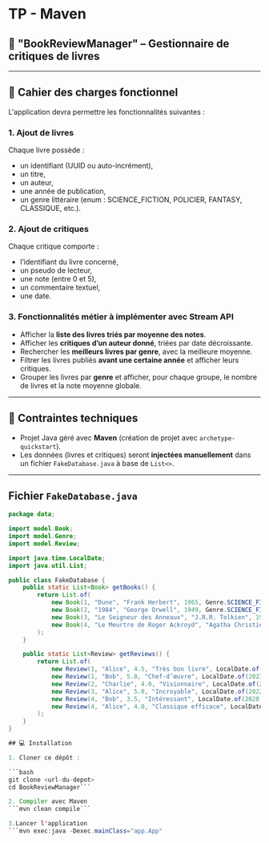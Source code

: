 # TP - Maven

## 📘 "BookReviewManager" – Gestionnaire de critiques de livres

---

## 🧱 Cahier des charges fonctionnel

L'application devra permettre les fonctionnalités suivantes :

### 1. **Ajout de livres**

Chaque livre possède :

- un identifiant (UUID ou auto-incrément),
- un titre,
- un auteur,
- une année de publication,
- un genre littéraire (enum : SCIENCE_FICTION, POLICIER, FANTASY, CLASSIQUE, etc.).

### 2. **Ajout de critiques**

Chaque critique comporte :

- l’identifiant du livre concerné,
- un pseudo de lecteur,
- une note (entre 0 et 5),
- un commentaire textuel,
- une date.

### 3. **Fonctionnalités métier à implémenter avec Stream API**

- Afficher la **liste des livres triés par moyenne des notes**.
- Afficher les **critiques d’un auteur donné**, triées par date décroissante.
- Rechercher les **meilleurs livres par genre**, avec la meilleure moyenne.
- Filtrer les livres publiés **avant une certaine année** et afficher leurs critiques.
- Grouper les livres par **genre** et afficher, pour chaque groupe, le nombre de livres et la note moyenne globale.

---

## 🔧 Contraintes techniques

- Projet Java géré avec **Maven** (création de projet avec `archetype-quickstart`).
- Les données (livres et critiques) seront **injectées manuellement** dans un fichier `FakeDatabase.java` à base de `List<>`.

---

## Fichier `FakeDatabase.java`

```java
package data;

import model.Book;
import model.Genre;
import model.Review;

import java.time.LocalDate;
import java.util.List;

public class FakeDatabase {
    public static List<Book> getBooks() {
        return List.of(
            new Book(1, "Dune", "Frank Herbert", 1965, Genre.SCIENCE_FICTION),
            new Book(2, "1984", "George Orwell", 1949, Genre.SCIENCE_FICTION),
            new Book(3, "Le Seigneur des Anneaux", "J.R.R. Tolkien", 1954, Genre.FANTASY),
            new Book(4, "Le Meurtre de Roger Ackroyd", "Agatha Christie", 1926, Genre.POLICIER)
        );
    }

    public static List<Review> getReviews() {
        return List.of(
            new Review(1, "Alice", 4.5, "Très bon livre", LocalDate.of(2022, 5, 1)),
            new Review(1, "Bob", 5.0, "Chef-d’œuvre", LocalDate.of(2023, 3, 12)),
            new Review(2, "Charlie", 4.0, "Visionnaire", LocalDate.of(2021, 11, 20)),
            new Review(3, "Alice", 5.0, "Incroyable", LocalDate.of(2022, 1, 10)),
            new Review(4, "Bob", 3.5, "Intéressant", LocalDate.of(2020, 7, 4)),
            new Review(4, "Alice", 4.0, "Classique efficace", LocalDate.of(2022, 8, 15))
        );
    }
}

## 💻 Installation

1. Cloner ce dépôt :

```bash
git clone <url-du-depot>
cd BookReviewManager```

2. Compiler avec Maven
```mvn clean compile```

3.Lancer l'application
```mvn exec:java -Dexec.mainClass="app.App"
